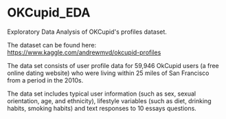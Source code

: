 # OKCupid_EDA
Exploratory Data Analysis of OKCupid's profiles dataset.

The dataset can be found here: https://www.kaggle.com/andrewmvd/okcupid-profiles

The data set consists of user profile data for 59,946 OkCupid users (a free online dating website) who were living within 25 miles of San Francisco from a period in the 2010s.
  
The data set includes typical user information (such as sex, sexual orientation, age, and ethnicity), lifestyle variables (such as diet, drinking habits, smoking habits) and text responses to 10 essays questions.


